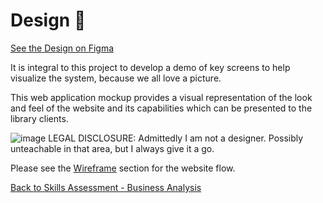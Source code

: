 # Design :art:
[See the Design on Figma](https://www.figma.com/design/IqlCdUTe14HV1mWN5pASkx/Untitled?node-id=0-1&t=qPur7c3HEVqpES9F-1)


It is integral to this project to develop a demo of key screens to help visualize the system, because we all love a picture. 

This web application mockup provides a visual representation of the look and feel of the website and its capabilities which can be presented to the library clients.

![image](https://github.com/user-attachments/assets/328f3943-fa69-4246-9893-ee35f4374304)
LEGAL DISCLOSURE: Admittedly I am not a designer. Possibly unteachable in that area, but I always give it a go. 

Please see the [Wireframe](https://github.com/jonnyblevins/TWCSkillsAssessment/blob/main/3_The_Documentation/PrototypeWireframes.md) section for the website flow.

[Back to Skills Assessment - Business Analysis](https://github.com/jonnyblevins/TWCSkillsAssessment/blob/main/README.md)

